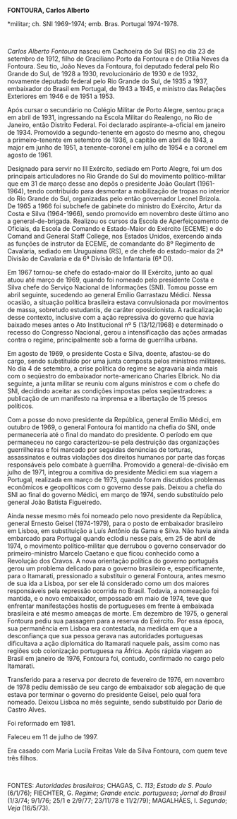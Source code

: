 **FONTOURA, Carlos Alberto**

\*militar; ch. SNI 1969-1974; emb. Bras. Portugal 1974-1978.

 

*Carlos Alberto Fontoura* nasceu em Cachoeira do Sul (RS) no dia 23 de
setembro de 1912, filho de Graciliano Porto da Fontoura e de Otília
Neves da Fontoura. Seu tio, João Neves da Fontoura, foi deputado federal
pelo Rio Grande do Sul, de 1928 a 1930, revolucionário de 1930 e de
1932, novamente deputado federal pelo Rio Grande do Sul, de 1935 a 1937,
embaixador do Brasil em Portugal, de 1943 a 1945, e ministro das
Relações Exteriores em 1946 e de 1951 a 1953.

Após cursar o secundário no Colégio Militar de Porto Alegre, sentou
praça em abril de 1931, ingressando na Escola Militar do Realengo, no
Rio de Janeiro, então Distrito Federal. Foi declarado
aspirante-a-oficial em janeiro de 1934. Promovido a segundo-tenente em
agosto do mesmo ano, chegou a primeiro-tenente em setembro de 1936, a
capitão em abril de 1943, a major em junho de 1951, a tenente-coronel em
julho de 1954 e a coronel em agosto de 1961.

Designado para servir no III Exército, sediado em Porto Alegre, foi um
dos principais articuladores no Rio Grande do Sul do movimento
político-militar que em 31 de março desse ano depôs o presidente João
Goulart (1961-1964), tendo contribuído para desmontar a mobilização de
tropas no interior do Rio Grande do Sul, organizadas pelo então
governador Leonel Brizola. De 1965 a 1966 foi subchefe de gabinete do
ministro do Exército, Artur da Costa e Silva (1964-1966), sendo
promovido em novembro deste último ano a general-de-brigada. Realizou os
cursos da Escola de Aperfeiçoamento de Oficiais, da Escola de Comando e
Estado-Maior do Exército (ECEME) e do Comand and General Staff College,
nos Estados Unidos, exercendo ainda as funções de instrutor da ECEME, de
comandante do 8º Regimento de Cavalaria, sediado em Uruguaiana (RS), e
de chefe do estado-maior da 2ª Divisão de Cavalaria e da 6ª Divisão de
Infantaria (6ª DI).

Em 1967 tornou-se chefe do estado-maior do III Exército, junto ao qual
atuou até março de 1969, quando foi nomeado pelo presidente Costa e
Silva chefe do Serviço Nacional de Informações (SNI). Tomou posse em
abril seguinte, sucedendo ao general Emílio Garrastazu Médici. Nessa
ocasião, a situação política brasileira estava convulsionada por
movimentos de massa, sobretudo estudantis, de caráter oposicionista. A
radicalização desse contexto, inclusive com a ação repressiva do governo
que havia baixado meses antes o Ato Institucional nº 5 (13/12/1968) e
determinado o recesso do Congresso Nacional, gerou a intensificação das
ações armadas contra o regime, principalmente sob a forma de guerrilha
urbana.

Em agosto de 1969, o presidente Costa e Silva, doente, afastou-se do
cargo, sendo substituído por uma junta composta pelos ministros
militares. No dia 4 de setembro, a crise política do regime se agravaria
ainda mais com o seqüestro do embaixador norte-americano Charles
Elbrick. No dia seguinte, a junta militar se reuniu com alguns ministros
e com o chefe do SNI, decidindo aceitar as condições impostas pelos
seqüestradores: a publicação de um manifesto na imprensa e a libertação
de 15 presos políticos.

Com a posse do novo presidente da República, general Emílio Médici, em
outubro de 1969, o general Fontoura foi mantido na chefia do SNI, onde
permaneceria até o final do mandato do presidente. O período em que
permaneceu no cargo caracterizou-se pela destruição das organizações
guerrilheiras e foi marcado por seguidas denúncias de torturas,
assassinatos e outras violações dos direitos humanos por parte das
forças responsáveis pelo combate à guerrilha. Promovido a
general-de-divisão em julho de 1971, integrou a comitiva do presidente
Médici em sua viagem a Portugal, realizada em março de 1973, quando
foram discutidos problemas econômicos e geopolíticos com o governo desse
país. Deixou a chefia do SNI ao final do governo Médici, em março de
1974, sendo substituído pelo general João Batista Figueiredo.

Ainda nesse mesmo mês foi nomeado pelo novo presidente da República,
general Ernesto Geisel (1974-1979), para o posto de embaixador
brasileiro em Lisboa, em substituição a Luís Antônio da Gama e Silva.
Não havia ainda embarcado para Portugal quando eclodiu nesse país, em 25
de abril de 1974, o movimento político-militar que derrubou o governo
conservador do primeiro-ministro Marcelo Caetano e que ficou conhecido
como a Revolução dos Cravos. A nova orientação política do governo
português gerou um problema delicado para o governo brasileiro e,
especificamente, para o Itamarati, pressionado a substituir o general
Fontoura, antes mesmo de sua ida a Lisboa, por ser ele lá considerado
como um dos maiores responsáveis pela repressão ocorrida no Brasil.
Todavia, a nomeação foi mantida, e o novo embaixador, empossado em maio
de 1974, teve que enfrentar manifestações hostis de portugueses em
frente à embaixada brasileira e até mesmo ameaças de morte. Em dezembro
de 1975, o general Fontoura pediu sua passagem para a reserva do
Exército. Por essa época, sua permanência em Lisboa era contestada, na
medida em que a desconfiança que sua pessoa gerava nas autoridades
portuguesas dificultava a ação diplomática do Itamarati naquele país,
assim como nas regiões sob colonização portuguesa na África. Após rápida
viagem ao Brasil em janeiro de 1976, Fontoura foi, contudo, confirmado
no cargo pelo Itamarati.

Transferido para a reserva por decreto de fevereiro de 1976, em novembro
de 1978 pediu demissão de seu cargo de embaixador sob alegação de que
estava por terminar o governo do presidente Geisel, pelo qual fora
nomeado. Deixou Lisboa no mês seguinte, sendo substituído por Dario de
Castro Alves.

Foi reformado em 1981.

Faleceu em 11 de julho de 1997.

Era casado com Maria Lucila Freitas Vale da Silva Fontoura, com quem
teve três filhos.

 

FONTES: *Autoridades brasileiras*; CHAGAS, C. *113*; *Estado de S.
Paulo* (6/1/76); FIECHTER, G. *Regime*; *Grande encic. portuguesa*;
*Jornal do Brasil* (1/3/74; 9/1/76; 25/1 e 2/9/77; 23/11/78 e 11/2/79);
MAGALHÃES, I. *Segundo*; *Veja* (16/5/73).

 
